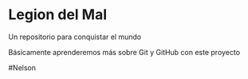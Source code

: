 # Legion del Mal
Un repositorio para conquistar el mundo

Básicamente aprenderemos más sobre Git y GitHub con este proyecto


#Nelson
